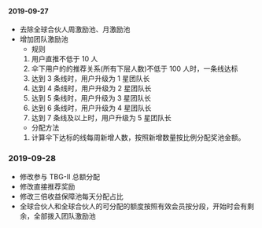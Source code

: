#### 2019-09-27 
* 去除全球合伙人周激励池、月激励池
* 增加团队激励池
    - 规则
    1. 用户直推不低于 10 人
    2. 伞下用户的的推荐关系(所有下层人数)不低于 100 人时，一条线达标
    3. 达到 3 条线时，用户升级为 1 星团队长
    4. 达到 4 条线时，用户升级为 2 星团队长
    5. 达到 5 条线时，用户升级为 3 星团队长
    6. 达到 6 条线时，用户升级为 4 星团队长
    7. 达到 7 条线及以上时，用户升级为 5 星团队长
    - 分配方法
    1. 计算伞下达标的线每周新增人数，按照新增数量按比例分配奖池金额。

### 2019-09-28
* 修改参与 TBG-II 总额分配
* 修改直接推荐奖励
* 修改三倍收益保障池每天分配占比
* 全球合伙人和全球合伙人的可分配的额度按照有效会员按分段，开始时会有剩余，全部拨入团队激励池